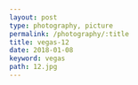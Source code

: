 ```yaml
---
layout: post
type: photography, picture
permalink: /photography/:title
title: vegas-12
date: 2018-01-08
keyword: vegas
path: 12.jpg
---
```



